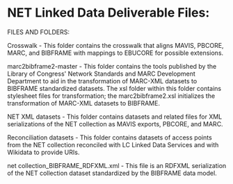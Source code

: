 # NET Linked Data Deliverable Files:

FILES AND FOLDERS:

Crosswalk - This folder contains the crosswalk that aligns MAVIS, PBCORE, MARC, and BIBFRAME with mappings to EBUCORE for possible extensions.

marc2bibframe2-master - This folder contains the tools published by the Library of Congress' Network Standards and MARC Development Department to aid in the transformation of MARC-XML datasets to BIBFRAME standardized datasets. The xsl folder within this folder contains stylesheet files for transformation; the marc2bibframe2.xsl initializes the transformation of MARC-XML datasets to BIBFRAME.

NET XML datasets - This folder contains datasets and related files for XML serializations of the NET collection as MAVIS exports, PBCORE, and MARC.

Reconciliation datasets - This folder contains datasets of access points from the NET collection reconciled with LC Linked Data Services and with Wikidata to provide URIs.

net collection_BIBFRAME_RDFXML.xml - This file is an RDFXML serialization of the NET collection dataset standardized by the BIBFRAME data model.

